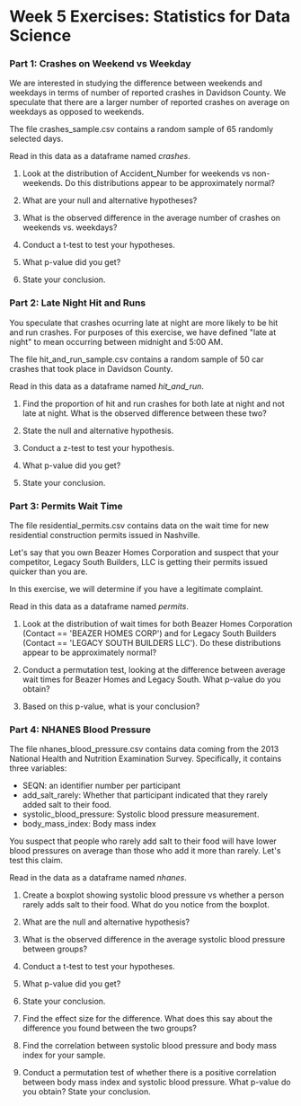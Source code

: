 # Week 5 Exercises: Statistics for Data Science

### Part 1: Crashes on Weekend vs Weekday 
We are interested in studying the difference between weekends and weekdays in terms of number of reported crashes in Davidson County. We speculate that there are a larger number of reported crashes on average on weekdays as opposed to weekends.

The file crashes_sample.csv contains a random sample of 65 randomly selected days.

Read in this data as a dataframe named *crashes*.

1. Look at the distribution of Accident_Number for weekends vs non-weekends. Do this distributions appear to be approximately normal?

2. What are your null and alternative hypotheses?

3. What is the observed difference in the average number of crashes on weekends vs. weekdays?

4. Conduct a t-test to test your hypotheses.

5. What p-value did you get?

6. State your conclusion.


### Part 2: Late Night Hit and Runs
You speculate that crashes ocurring late at night are more likely to be hit and run crashes. For purposes of this exercise, we have defined "late at night" to mean occurring between midnight and 5:00 AM.

The file hit_and_run_sample.csv contains a random sample of 50 car crashes that took place in Davidson County.

Read in this data as a dataframe named *hit_and_run*.

1. Find the proportion of hit and run crashes for both late at night and not late at night. What is the observed difference between these two?

2. State the null and alternative hypothesis.

3. Conduct a z-test to test your hypothesis.

4. What p-value did you get?

5. State your conclusion.

### Part 3: Permits Wait Time
The file residential_permits.csv contains data on the wait time for new residential construction permits issued in Nashville.

Let's say that you own Beazer Homes Corporation and suspect that your competitor, Legacy South Builders, LLC is getting their permits issued quicker than you are.

In this exercise, we will determine if you have a legitimate complaint.

Read in this data as a dataframe named *permits*.

1. Look at the distribution of wait times for both Beazer Homes Corporation (Contact == 'BEAZER HOMES CORP') and for Legacy South Builders (Contact == 'LEGACY SOUTH BUILDERS LLC'). Do these distributions appear to be approximately normal?

2. Conduct a permutation test, looking at the difference between average wait times for Beazer Homes and Legacy South. What p-value do you obtain?

3. Based on this p-value, what is your conclusion?

### Part 4: NHANES Blood Pressure 
The file nhanes_blood_pressure.csv contains data coming from the 2013 National Health and Nutrition Examination Survey. Specifically, it contains three variables:
* SEQN: an identifier number per participant
* add_salt_rarely: Whether that participant indicated that they rarely added salt to their food.
* systolic_blood_pressure: Systolic blood pressure measurement.
* body_mass_index: Body mass index

You suspect that people who rarely add salt to their food will have lower blood pressures on average than those who add it more than rarely. Let's test this claim.

Read in the data as a dataframe named *nhanes*.

1. Create a boxplot showing systolic blood pressure vs whether a person rarely adds salt to their food. What do you notice from the boxplot. 

2. What are the null and alternative hypothesis?

3. What is the observed difference in the average systolic blood pressure between groups?

4. Conduct a t-test to test your hypotheses.

5. What p-value did you get?

6. State your conclusion.

7. Find the effect size for the difference. What does this say about the difference you found between the two groups?

8. Find the correlation between systolic blood pressure and body mass index for your sample.

9. Conduct a permutation test of whether there is a positive correlation between body mass index and systolic blood pressure. What p-value do you obtain? State your conclusion.
